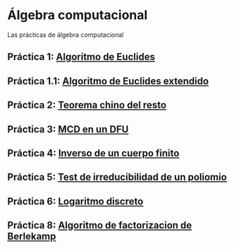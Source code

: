 # Álgebra computacional
Las prácticas de álgebra computacional
## Práctica 1: [Algoritmo de Euclides](https://github.com/jsainero/alcomp/blob/master/pr1.mw)
## Práctica 1.1: [Algoritmo de Euclides extendido](https://github.com/jsainero/alcomp/blob/master/pr1ext.mw)
## Práctica 2: [Teorema chino del resto](https://github.com/jsainero/alcomp/blob/master/pr2.mw)
## Práctica 3: [MCD en un DFU](https://github.com/jsainero/alcomp/blob/master/pr3.mw)
## Práctica 4: [Inverso de un cuerpo finito](https://github.com/jsainero/alcomp/blob/master/pr4.mw)
## Práctica 5: [Test de irreducibilidad de un poliomio](https://github.com/jsainero/alcomp/blob/master/pr5.mw)
## Práctica 6: [Logaritmo discreto](https://github.com/jsainero/alcomp/blob/master/pr6.mw)

## Práctica 8: [Algoritmo de factorizacion de Berlekamp](https://github.com/jsainero/alcomp/blob/master/pr8.mw)
